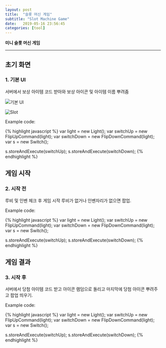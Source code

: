 ```yaml
---
layout: post
title:  "슬롯 머신 게임"
subtitle: "Slot Machine Game"
date:   2019-05-16 23:56:45
categories: [tool]
---
```


**미니 슬롯 머신 게임**

___

## 초기 화면
###  1. 기본 UI
서버에서 보상 아이템 코드 받아와 보상 아이콘 및 아이템 이름 뿌려줌

![기본 UI](https://media.tenor.com/images/d0ec290f42262ac7e3425e22ef769350/tenor.png)

![Slot](F:\eunhyel.github.io\assets\image\Slot1.png)


Example code:

{% highlight javascript %}
var light = new Light();
var switchUp = new FlipUpCommand(light);
var switchDown = new FlipDownCommand(light);
var s = new Switch();

s.storeAndExecute(switchUp);
s.storeAndExecute(switchDown);
{% endhighlight %}


## 게임 시작
### 2. 시작 전
루비 및 인벤 체크 후 게임 시작
루비가 없거나 인벤자리가 없으면 팝업.


Example code:

{% highlight javascript %}
var light = new Light();
var switchUp = new FlipUpCommand(light);
var switchDown = new FlipDownCommand(light);
var s = new Switch();

s.storeAndExecute(switchUp);
s.storeAndExecute(switchDown);
{% endhighlight %}


## 게임 결과
### 3. 시작 후
서버에서 당첨 아이템 코드 받고
아이콘 램덤으로 돌리고 마지막에 당첨
아이콘 뿌려주고 팝업 띄우기.


Example code:

{% highlight javascript %}
var light = new Light();
var switchUp = new FlipUpCommand(light);
var switchDown = new FlipDownCommand(light);
var s = new Switch();

s.storeAndExecute(switchUp);
s.storeAndExecute(switchDown);
{% endhighlight %}